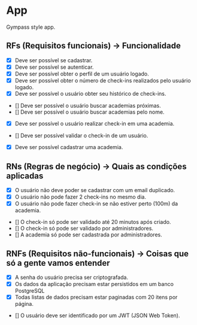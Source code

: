 # App

Gympass style app.

## RFs (Requisitos funcionais) -> Funcionalidade

- [x] Deve ser possível se cadastrar.
- [x] Deve ser possível se autenticar.
- [x] Deve ser possível obter o perfil de um usuário logado.
- [x] Deve ser possível obter o número de check-ins realizados pelo usuário logado.
- [x] Deve ser possível o usuário obter seu histórico de check-ins.
- [] Deve ser possível o usuário buscar academias próximas.
- [] Deve ser possível o usuário buscar academias pelo nome.
- [x] Deve ser possível o usuário realizar check-in em uma academia.
- [] Deve ser possível validar o check-in de um usuário.
- [x] Deve ser possível cadastrar uma academia.

## RNs (Regras de negócio) -> Quais as condições aplicadas

- [x] O usuário não deve poder se cadastrar com um email duplicado.
- [x] O usuário não pode fazer 2 check-ins no mesmo dia.
- [x] O usuário não pode fazer check-in se não estiver perto (100m) da academia.
- [] O check-in só pode ser validado até 20 minutos após criado.
- [] O check-in só pode ser validado por administradores.
- [] A academia só pode ser cadastrada por administradores.

## RNFs (Requisitos não-funcionais) -> Coisas que só a gente vamos entender

- [x] A senha do usuário precisa ser criptografada.
- [x] Os dados da aplicação precisam estar persistidos em um banco PostgreSQL
- [x] Todas listas de dados precisam estar paginadas com 20 itens por página.
- [] O usuário deve ser identificado por um JWT (JSON Web Token).